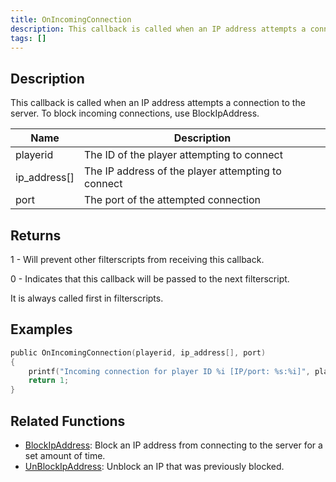 ```yaml
---
title: OnIncomingConnection
description: This callback is called when an IP address attempts a connection to the server.
tags: []
---
```


<VersionWarn name='callback' version='SA-MP 0.3z R2-2' />

## Description

This callback is called when an IP address attempts a connection to the server. To block incoming connections, use BlockIpAddress.

| Name         | Description                                        |
| ------------ | -------------------------------------------------- |
| playerid     | The ID of the player attempting to connect         |
| ip_address[] | The IP address of the player attempting to connect |
| port         | The port of the attempted connection               |

## Returns

1 - Will prevent other filterscripts from receiving this callback.

0 - Indicates that this callback will be passed to the next filterscript.

It is always called first in filterscripts.

## Examples

```c
public OnIncomingConnection(playerid, ip_address[], port)
{
    printf("Incoming connection for player ID %i [IP/port: %s:%i]", playerid, ip_address, port);
    return 1;
}
```

## Related Functions

- [BlockIpAddress](../functions/BlockIpAddress.md): Block an IP address from connecting to the server for a set amount of time.
- [UnBlockIpAddress](../functions/UnBlockIpAddress.md): Unblock an IP that was previously blocked.
